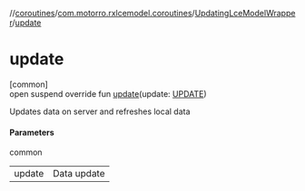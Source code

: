 //[coroutines](../../../index.md)/[com.motorro.rxlcemodel.coroutines](../index.md)/[UpdatingLceModelWrapper](index.md)/[update](update.md)

# update

[common]\
open suspend override fun [update](update.md)(update: [UPDATE](index.md))

Updates data on server and refreshes local data

#### Parameters

common

| | |
|---|---|
| update | Data update |
